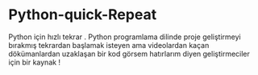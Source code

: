# Python-quick-Repeat
Python için hızlı tekrar . Python programlama dilinde proje geliştirmeyi bırakmış tekrardan başlamak isteyen ama videolardan kaçan dökümanlardan uzaklaşan bir kod görsem hatırlarım diyen geliştirmeciler için bir kaynak !
